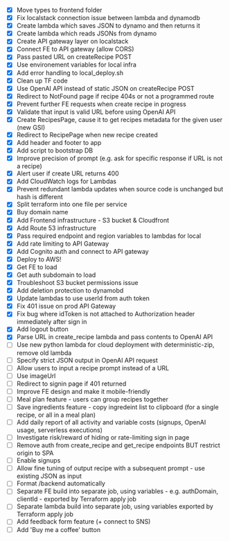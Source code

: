 - [x] Move types to frontend folder
- [x] Fix localstack connection issue between lambda and dynamodb
- [x] Create lambda which saves JSON to dynamo and then returns it
- [x] Create lambda which reads JSONs from dynamo
- [x] Create API gateway layer on localstack
- [x] Connect FE to API gateway (allow CORS)
- [x] Pass pasted URL on createRecipe POST
- [x] Use environement variables for local infra
- [x] Add error handling to local_deploy.sh
- [x] Clean up TF code
- [x] Use OpenAI API instead of static JSON on createRecipe POST
- [x] Redirect to NotFound page if recipe 404s or not a programmed route
- [x] Prevent further FE requests when create recipe in progress
- [x] Validate that input is valid URL before using OpenAI API
- [x] Create RecipesPage, cause it to get recipes metadata for the given user (new GSI)
- [x] Redirect to RecipePage when new recipe created
- [x] Add header and footer to app
- [x] Add script to bootstrap DB
- [x] Improve precision of prompt (e.g. ask for specific response if URL is not a recipe)
- [x] Alert user if create URL returns 400
- [x] Add CloudWatch logs for Lambdas
- [x] Prevent redundant lambda updates when source code is unchanged but hash is different
- [x] Split terraform into one file per service
- [x] Buy domain name
- [x] Add Frontend infrastructure - S3 bucket & Cloudfront
- [x] Add Route 53 infrastructure
- [x] Pass required endpoint and region variables to lambdas for local
- [x] Add rate limiting to API Gateway
- [x] Add Cognito auth and connect to API gateway
- [x] Deploy to AWS!
- [x] Get FE to load
- [x] Get auth subdomain to load
- [x] Troubleshoot S3 bucket permissions issue
- [x] Add deletion protection to dynamobd
- [x] Update lambdas to use userId from auth token
- [x] Fix 401 issue on prod API Gateway
- [x] Fix bug where idToken is not attached to Authorization header immediately after sign in
- [x] Add logout button
- [x] Parse URL in create_recipe lambda and pass contents to OpenAI API
- [ ] Use new python lambda for cloud deployment with deterministic-zip, remove old lambda
- [ ] Specify strict JSON output in OpenAI API request
- [ ] Allow users to input a recipe prompt instead of a URL
- [ ] Use imageUrl
- [ ] Redirect to signin page if 401 returned
- [ ] Improve FE design and make it mobile-friendly
- [ ] Meal plan feature - users can group recipes together
- [ ] Save ingredients feature - copy ingredeint list to clipboard (for a single recipe, or all in a meal plan)
- [ ] Add daily report of all activity and variable costs (signups, OpenAI usage, serverless executions)
- [ ] Investigate risk/reward of hiding or rate-limiting sign in page
- [ ] Remove auth from create_recipe and get_recipe endpoints BUT restrict origin to SPA
- [ ] Enable signups
- [ ] Allow fine tuning of output recipe with a subsequent prompt - use existing JSON as input
- [ ] Format /backend automatically
- [ ] Separate FE build into separate job, using variables - e.g. authDomain, clientId - exported by Terraform apply job
- [ ] Separate lambda build into separate job, using variables exported by Terraform apply job
- [ ] Add feedback form feature (+ connect to SNS)
- [ ] Add 'Buy me a coffee' button

